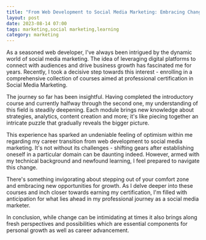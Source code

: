 ```yaml
---
title: "From Web Development to Social Media Marketing: Embracing Change"
layout: post
date: 2023-08-14 07:00
tags: marketing,social marketing,learning
category: marketing
---
```


As a seasoned web developer, I've always been intrigued by the dynamic world of social media marketing. The idea of leveraging digital platforms to connect with audiences and drive business growth has fascinated me for years. Recently, I took a decisive step towards this interest - enrolling in a comprehensive collection of courses aimed at professional certification in Social Media Marketing.

The journey so far has been insightful. Having completed the introductory course and currently halfway through the second one, my understanding of this field is steadily deepening. Each module brings new knowledge about strategies, analytics, content creation and more; it's like piecing together an intricate puzzle that gradually reveals the bigger picture.

This experience has sparked an undeniable feeling of optimism within me regarding my career transition from web development to social media marketing. It's not without its challenges - shifting gears after establishing oneself in a particular domain can be daunting indeed. However, armed with my technical background and newfound learning, I feel prepared to navigate this change.

There's something invigorating about stepping out of your comfort zone and embracing new opportunities for growth. As I delve deeper into these courses and inch closer towards earning my certification, I'm filled with anticipation for what lies ahead in my professional journey as a social media marketer.

In conclusion, while change can be intimidating at times it also brings along fresh perspectives and possibilities which are essential components for personal growth as well as career advancement.
